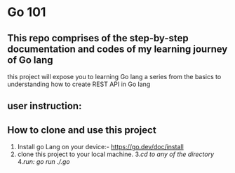 # Go 101 
## This repo comprises of the step-by-step documentation and codes of my learning journey of Go lang
this project will expose you to learning Go lang a series from the basics to understanding how to create  REST API in Go lang
## user instruction:
## How to clone and use this project
1. Install go Lang on your device:- https://go.dev/doc/install
2. clone this project to your local machine.
3.*cd to any of the directory*
4.*run: go run ./<fileName>.go*
